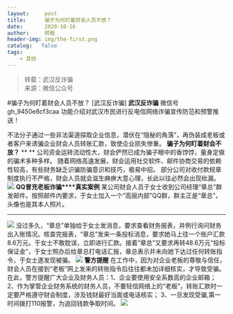 ```yaml
---
layout:     post
title:      骗子为何盯着财会人员不放？
date:       2020-10-16
author:     转载
header-img: img/the-first.png
catalog:   false
tags:
    - 其他
---
```


<blockquote><p>转载：武汉反诈骗<br>
来源：微信公众号</p></blockquote>

#骗子为何盯着财会人员不放？
[武汉反诈骗]
**武汉反诈骗**
微信号gh_9450e8cf3caa
功能介绍对武汉市民进行反电信网络诈骗宣传防范和预警推送！

不法分子通过一些非法渠道探取企业信息，潜伏在“隐秘的角落”，再伪装成老板或者客户来诱骗企业财会人员转账汇款，致使企业损失惨重。
**骗子为何盯着财会不放？**
**
**
公司资金运转流动性大，财会俨然已成为骗子眼中的香饽饽，量身定做的骗术多种多样。
随着网络高速发展，财会运用社交软件、邮件协商交易的依赖性较高，有些财务缺乏识骗防骗意识和技巧，极易中招。
部分公司对收付款规章制度执行不严格，财会人员就会滋生麻痹大意心理，长此以往必然会出现纰漏。
![]({{site.baseurl}}/postimg/8wBAcE4t1v5qRiceo4SyCEZ3FIGcS8sOa0KpqRepCiaXcAjcYNwuDAEePL50fBzKXtVtpeN89wrUuxSkGyMW2o6g.jpeg)
**QQ冒充老板诈骗****真实案例**
某公司财会人员于女士收到公司经理“章总”群发邮件。按照邮件内要求，于女士加入一个“高层内部”QQ群，群主正是“章总”，头像也是其本人照片。
****
![]({{site.baseurl}}/postimg/icF00grzlTn3WAL0qLrthraSIS6RFXviaKFauxxqjqMx6nN1sDGEwYG0ZWLtsCSfcZDtPODGzrvwULS29e8ZvuTw.jpeg)
没过多久，“章总”单独给于女士发消息，要求查看财务报表，并例行询问财务出入账情况。核查完报表，“章总”发来一条投标消息，要求她马上往一个账户汇款8.6万元。于女士不敢耽误，立即进行汇款。接着“章总”又要求再转48.6万元“投标保证金”，于女士照办后给章总打电话汇报，章总表示并未向她下达过任何转账指令，于女士遂发现被骗。
![]({{site.baseurl}}/postimg/icF00grzlTn3WAL0qLrthraSIS6RFXviaKdjibAAOq38ib5Abqw6qppVIuEybaiasJJV3LEOLVGOHicutCsqbzJp6CEg.jpeg)
**警方提醒**
在工作中，因为对企业老板的尊敬与信任，财会人员在接到“老板”网上发来的转账指令后往往都未加详细核实，才导致受骗。在此，警方提醒广大企业及财务人员：1、企业要使用安全系数高的企业邮箱；
2、作为掌管企业财务系统的财务人员，不要轻信网络上的“老板”，转账汇款时一定要严格遵守财会制度，涉及钱财最好当面或电话核实；
3、一旦发现受骗,第一时间拨打110报警，为追回钱款争取时间。
![]({{site.baseurl}}/postimg/8wBAcE4t1v5qRiceo4SyCEZ3FIGcS8sOaMq6pTYHrRpzFn1f8TibLbiaAWrQriczkp3BiaLEibGfmG9Kibttguia6XAq4Q.jpeg)
